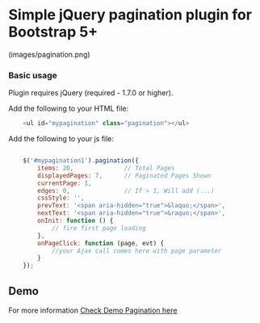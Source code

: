 # Simple jQuery pagination plugin for Bootstrap 5+

(images/pagination.png)

### Basic usage ###

Plugin requires jQuery (required - 1.7.0 or higher).



Add the following to your HTML file:

```javascript
    <ul id="mypagination" class="pagination"></ul>
```


Add the following to your js file:


```javascript

    $('#mypagination1').pagination({
        items: 20,              // Total Pages
        displayedPages: 7,      // Paginated Pages Shown
        currentPage: 1,
        edges: 0,               // If > 1, Will add (...)
        cssStyle: '',
        prevText: '<span aria-hidden="true">&laquo;</span>',
        nextText: '<span aria-hidden="true">&raquo;</span>',
        onInit: function () {
            // fire first page loading
        },
        onPageClick: function (page, evt) {
            //your Ajax call comes here with page parameter
        }
    });
```


## Demo 
For more information [Check Demo Pagination here](https://optimistic-turing-dfd775.netlify.app) 